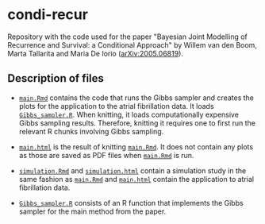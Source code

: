 # condi-recur

Repository with the code used for the paper "Bayesian Joint Modelling of Recurrence and Survival: a Conditional Approach" by Willem van den Boom, Marta Tallarita and Maria De Iorio ([arXiv:2005.06819](https://arxiv.org/abs/2005.06819)).


## Description of files

* [`main.Rmd`](main.Rmd) contains the code that runs the Gibbs sampler and creates the plots for the application to the atrial fibrillation data. It loads [`Gibbs_sampler.R`](Gibbs_sampler.R). When knitting, it loads computationally expensive Gibbs sampling results. Therefore, knitting it requires one to first run the relevant R chunks involving Gibbs sampling.

* [`main.html`](main.html) is the result of knitting [`main.Rmd`](main.Rmd). It does not contain any plots as those are saved as PDF files when [`main.Rmd`](main.Rmd) is run.

* [`simulation.Rmd`](simulation.Rmd) and [`simulation.html`](simulation.html) contain a simulation study in the same fashion as [`main.Rmd`](main.Rmd) and [`main.html`](main.html) contain the application to atrial fibrillation data.

* [`Gibbs_sampler.R`](Gibbs_sampler.R) consists of an R function that implements the Gibbs sampler for the main method from the paper.